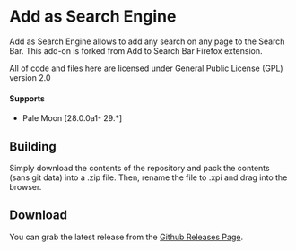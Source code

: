 # Add as Search Engine
Add as Search Engine allows to add any search on any page to the Search Bar. This add-on is forked from Add to Search Bar Firefox extension.

All of code and files here are licensed under General Public License (GPL) version 2.0

#### Supports
 * Pale Moon [28.0.0a1- 29.*]

## Building
Simply download the contents of the repository and pack the contents (sans git data) into a .zip file. Then, rename the file to .xpi and drag into the browser.

## Download
You can grab the latest release from the [Github Releases Page](https://github.com/tarakbumba/add-as-search-engine-for-palemoon/releases).
